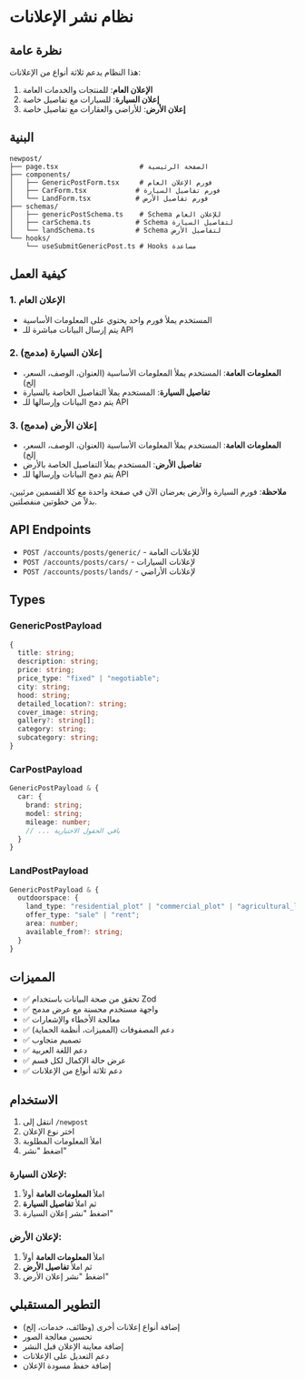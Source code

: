 # نظام نشر الإعلانات

## نظرة عامة

هذا النظام يدعم ثلاثة أنواع من الإعلانات:

1. **الإعلان العام**: للمنتجات والخدمات العامة
2. **إعلان السيارة**: للسيارات مع تفاصيل خاصة
3. **إعلان الأرض**: للأراضي والعقارات مع تفاصيل خاصة

## البنية

```
newpost/
├── page.tsx                    # الصفحة الرئيسية
├── components/
│   ├── GenericPostForm.tsx     # فورم الإعلان العام
│   ├── CarForm.tsx            # فورم تفاصيل السيارة
│   └── LandForm.tsx           # فورم تفاصيل الأرض
├── schemas/
│   ├── genericPostSchema.ts    # Schema للإعلان العام
│   ├── carSchema.ts           # Schema لتفاصيل السيارة
│   └── landSchema.ts          # Schema لتفاصيل الأرض
└── hooks/
    └── useSubmitGenericPost.ts # Hooks مساعدة
```

## كيفية العمل

### 1. الإعلان العام
- المستخدم يملأ فورم واحد يحتوي على المعلومات الأساسية
- يتم إرسال البيانات مباشرة للـ API

### 2. إعلان السيارة (مدمج)
- **المعلومات العامة**: المستخدم يملأ المعلومات الأساسية (العنوان، الوصف، السعر، إلخ)
- **تفاصيل السيارة**: المستخدم يملأ التفاصيل الخاصة بالسيارة
- يتم دمج البيانات وإرسالها للـ API

### 3. إعلان الأرض (مدمج)
- **المعلومات العامة**: المستخدم يملأ المعلومات الأساسية (العنوان، الوصف، السعر، إلخ)
- **تفاصيل الأرض**: المستخدم يملأ التفاصيل الخاصة بالأرض
- يتم دمج البيانات وإرسالها للـ API

**ملاحظة**: فورم السيارة والأرض يعرضان الآن في صفحة واحدة مع كلا القسمين مرئيين، بدلاً من خطوتين منفصلتين.

## API Endpoints

- `POST /accounts/posts/generic/` - للإعلانات العامة
- `POST /accounts/posts/cars/` - لإعلانات السيارات
- `POST /accounts/posts/lands/` - لإعلانات الأراضي

## Types

### GenericPostPayload
```typescript
{
  title: string;
  description: string;
  price: string;
  price_type: "fixed" | "negotiable";
  city: string;
  hood: string;
  detailed_location?: string;
  cover_image: string;
  gallery?: string[];
  category: string;
  subcategory: string;
}
```

### CarPostPayload
```typescript
GenericPostPayload & {
  car: {
    brand: string;
    model: string;
    mileage: number;
    // ... باقي الحقول الاختيارية
  }
}
```

### LandPostPayload
```typescript
GenericPostPayload & {
  outdoorspace: {
    land_type: "residential_plot" | "commercial_plot" | "agricultural_land" | "industrial_land";
    offer_type: "sale" | "rent";
    area: number;
    available_from?: string;
  }
}
```

## المميزات

- ✅ تحقق من صحة البيانات باستخدام Zod
- ✅ واجهة مستخدم محسنة مع عرض مدمج
- ✅ معالجة الأخطاء والإشعارات
- ✅ دعم المصفوفات (المميزات، أنظمة الحماية)
- ✅ تصميم متجاوب
- ✅ دعم اللغة العربية
- ✅ عرض حالة الإكمال لكل قسم
- ✅ دعم ثلاثة أنواع من الإعلانات

## الاستخدام

1. انتقل إلى `/newpost`
2. اختر نوع الإعلان
3. املأ المعلومات المطلوبة
4. اضغط "نشر"

### لإعلان السيارة:
1. املأ **المعلومات العامة** أولاً
2. ثم املأ **تفاصيل السيارة**
3. اضغط "نشر إعلان السيارة"

### لإعلان الأرض:
1. املأ **المعلومات العامة** أولاً
2. ثم املأ **تفاصيل الأرض**
3. اضغط "نشر إعلان الأرض"

## التطوير المستقبلي

- إضافة أنواع إعلانات أخرى (وظائف، خدمات، إلخ)
- تحسين معالجة الصور
- إضافة معاينة الإعلان قبل النشر
- دعم التعديل على الإعلانات
- إضافة حفظ مسودة الإعلان 